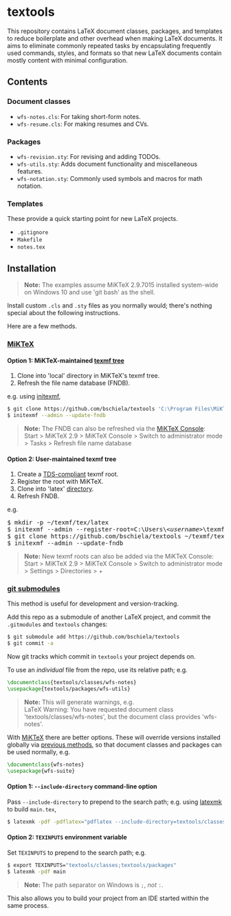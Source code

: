 textools
========
This repository contains LaTeX document classes, packages, and templates
to reduce boilerplate and other overhead when making LaTeX documents.
It aims to eliminate commonly repeated tasks by
encapsulating frequently used commands, styles, and formats so that
new LaTeX documents contain mostly content with minimal configuration.

Contents
--------
### Document classes

* `wfs-notes.cls`: For taking short-form notes.
* `wfs-resume.cls`: For making resumes and CVs.

### Packages

* `wfs-revision.sty`: For revising and adding TODOs.
* `wfs-utils.sty`: Adds document functionality and miscellaneous features.
* `wfs-notation.sty`: Commonly used symbols and macros for math notation.

### Templates
These provide a quick starting point for new LaTeX projects.

* `.gitignore`
* `Makefile`
* `notes.tex`

Installation
------------

> **Note:** The examples
> assume MiKTeX 2.9.7015 installed system-wide on Windows 10 and
> use 'git bash' as the shell.

Install custom `.cls` and `.sty` files as you normally would;
there's nothing special about the following instructions.

Here are a few methods.

### [MiKTeX](https://docs.miktex.org/2.9/manual/localadditions.html "Integrating local additions")

#### Option 1: MiKTeX-maintained [texmf tree](https://miktex.org/kb/texmf-roots "TEXMF root directories")

1. Clone into 'local' directory in MiKTeX's texmf tree.
2. Refresh the file name database (FNDB).

e.g. using [initexmf](https://docs.miktex.org/manual/initexmf.html),

```bash
$ git clone https://github.com/bschiela/textools 'C:\Program Files\MiKTeX 2.9\tex\latex\local\textools'
$ initexmf --admin --update-fndb
```

> **Note:** The FNDB can also be refreshed via the [MiKTeX Console](https://miktex.org/howto/miktex-console):\
> Start > MiKTeX 2.9 > MiKTeX Console > Switch to administrator mode > Tasks > Refresh file name database

#### Option 2: User-maintained texmf tree

1. Create a [TDS-compliant](https://miktex.org/kb/tds "TeX Directory Structure") texmf root.
2. Register the root with MiKTeX.
3. Clone into 'latex' [directory](https://miktex.org/faq/local-additions "Which is the best directory to keep my .sty files?").
4. Refresh FNDB.

e.g.

<pre>
$ mkdir -p ~/texmf/tex/latex
$ initexmf --admin --register-root=C:\Users\<<i>username</i>>\texmf
$ git clone https://github.com/bschiela/textools ~/texmf/tex/latex/textools
$ initexmf --admin --update-fndb
</pre>

> **Note:** New texmf roots can also be added via the MiKTeX Console:\
> Start > MiKTeX 2.9 > MiKTeX Console > Switch to administrator mode > Settings > Directories > +

### [git submodules](https://git-scm.com/book/en/v2/Git-Tools-Submodules "git submodules tutorial")

This method is useful for development and version-tracking.

Add this repo as a submodule of another LaTeX project, and
commit the `.gitmodules` and `textools` changes:

```bash
$ git submodule add https://github.com/bschiela/textools
$ git commit -a
```

Now git tracks which commit in `textools` your project depends on.

To use an *individual* file from the repo, use its relative path; e.g.

```latex
\documentclass{textools/classes/wfs-notes}
\usepackage{textools/packages/wfs-utils}
```

> **Note:** This will generate warnings, e.g.\
> LaTeX Warning: You have requested document class 'textools/classes/wfs-notes',
> but the document class provides 'wfs-notes'.

With
[MiKTeX](https://docs.miktex.org/2.9/manual/localadditions.html "Integrating local additions")
there are better options. These will override versions installed globally via
[previous methods](#miktex), so that document classes and packages can be used
normally, e.g.

```latex
\documentclass{wfs-notes}
\usepackage{wfs-suite}
```

#### Option 1: `--include-directory` command-line option

Pass `--include-directory` to prepend to the search path; e.g. using
[latexmk](https://ctan.org/pkg/latexmk "CTAN: Package latexmk")
to build `main.tex`,

```bash
$ latexmk -pdf -pdflatex="pdflatex --include-directory=textools/classes --include-directory=textools/packages" main
```

#### Option 2: `TEXINPUTS` environment variable

Set `TEXINPUTS` to prepend to the search path; e.g.

```bash
$ export TEXINPUTS="textools/classes;textools/packages"
$ latexmk -pdf main
```

> **Note:** The path separator on Windows is `;`, *not* `:`.

This also allows you to build your project from an IDE
started within the same process.

